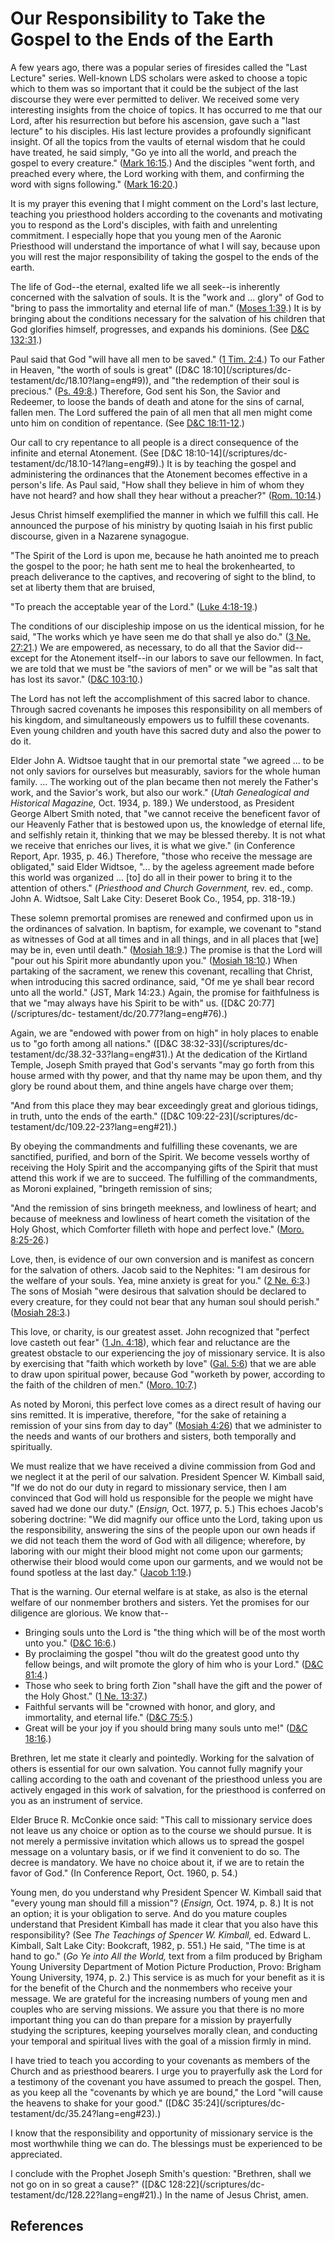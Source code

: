 # Our Responsibility to Take the Gospel to the Ends of the Earth

A few years ago, there was a popular series of firesides called the "Last
Lecture" series. Well-known LDS scholars were asked to choose a topic which to
them was so important that it could be the subject of the last discourse they
were ever permitted to deliver. We received some very interesting insights
from the choice of topics. It has occurred to me that our Lord, after his
resurrection but before his ascension, gave such a "last lecture" to his
disciples. His last lecture provides a profoundly significant insight. Of all
the topics from the vaults of eternal wisdom that he could have treated, he
said simply, "Go ye into all the world, and preach the gospel to every
creature." ([Mark 16:15](/scriptures/nt/mark/16.15?lang=eng#14).) And the
disciples "went forth, and preached every where, the Lord working with them,
and confirming the word with signs following." ([Mark
16:20](/scriptures/nt/mark/16.20?lang=eng#19).)

It is my prayer this evening that I might comment on the Lord's last lecture,
teaching you priesthood holders according to the covenants and motivating you
to respond as the Lord's disciples, with faith and unrelenting commitment. I
especially hope that you young men of the Aaronic Priesthood will understand
the importance of what I will say, because upon you will rest the major
responsibility of taking the gospel to the ends of the earth.

The life of God--the eternal, exalted life we all seek--is inherently
concerned with the salvation of souls. It is the "work and ... glory" of God to
"bring to pass the immortality and eternal life of man." ([Moses
1:39](/scriptures/pgp/moses/1.39?lang=eng#38).) It is by bringing about the
conditions necessary for the salvation of his children that God glorifies
himself, progresses, and expands his dominions. (See [D&amp;C
132:31](/scriptures/dc-testament/dc/132.31?lang=eng#30).)

Paul said that God "will have all men to be saved." ([1 Tim.
2:4](/scriptures/nt/1-tim/2.4?lang=eng#3).) To our Father in Heaven, "the
worth of souls is great" ([D&amp;C 18:10](/scriptures/dc-
testament/dc/18.10?lang=eng#9)), and "the redemption of their soul is
precious." ([Ps. 49:8](/scriptures/ot/ps/49.8?lang=eng#7).) Therefore, God
sent his Son, the Savior and Redeemer, to loose the bands of death and atone
for the sins of carnal, fallen men. The Lord suffered the pain of all men that
all men might come unto him on condition of repentance. (See [D&amp;C
18:11-12](/scriptures/dc-testament/dc/18.11-12?lang=eng#10).)

Our call to cry repentance to all people is a direct consequence of the
infinite and eternal Atonement. (See [D&amp;C 18:10-14](/scriptures/dc-
testament/dc/18.10-14?lang=eng#9).) It is by teaching the gospel and
administering the ordinances that the Atonement becomes effective in a
person's life. As Paul said, "How shall they believe in him of whom they have
not heard? and how shall they hear without a preacher?" ([Rom.
10:14](/scriptures/nt/rom/10.14?lang=eng#13).)

Jesus Christ himself exemplified the manner in which we fulfill this call. He
announced the purpose of his ministry by quoting Isaiah in his first public
discourse, given in a Nazarene synagogue.

"The Spirit of the Lord is upon me, because he hath anointed me to preach the
gospel to the poor; he hath sent me to heal the brokenhearted, to preach
deliverance to the captives, and recovering of sight to the blind, to set at
liberty them that are bruised,

"To preach the acceptable year of the Lord." ([Luke
4:18-19](/scriptures/nt/luke/4.18-19?lang=eng#17).)

The conditions of our discipleship impose on us the identical mission, for he
said, "The works which ye have seen me do that shall ye also do." ([3 Ne.
27:21](/scriptures/bofm/3-ne/27.21?lang=eng#20).) We are empowered, as
necessary, to do all that the Savior did--except for the Atonement itself--in
our labors to save our fellowmen. In fact, we are told that we must be "the
saviors of men" or we will be "as salt that has lost its savor." ([D&amp;C
103:10](/scriptures/dc-testament/dc/103.10?lang=eng#9).)

The Lord has not left the accomplishment of this sacred labor to chance.
Through sacred covenants he imposes this responsibility on all members of his
kingdom, and simultaneously empowers us to fulfill these covenants. Even young
children and youth have this sacred duty and also the power to do it.

Elder John A. Widtsoe taught that in our premortal state "we agreed ... to be
not only saviors for ourselves but measurably, saviors for the whole human
family. ... The working out of the plan became then not merely the Father's
work, and the Savior's work, but also our work." (_Utah Genealogical and
Historical Magazine,_ Oct. 1934, p. 189.) We understood, as President George
Albert Smith noted, that "we cannot receive the beneficent favor of our
Heavenly Father that is bestowed upon us, the knowledge of eternal life, and
selfishly retain it, thinking that we may be blessed thereby. It is not what
we receive that enriches our lives, it is what we give." (in Conference
Report, Apr. 1935, p. 46.) Therefore, "those who receive the message are
obligated," said Elder Widtsoe, "... by the ageless agreement made before this
world was organized ... [to] do all in their power to bring it to the attention
of others." (_Priesthood and Church Government,_ rev. ed., comp. John A.
Widtsoe, Salt Lake City: Deseret Book Co., 1954, pp. 318-19.)

These solemn premortal promises are renewed and confirmed upon us in the
ordinances of salvation. In baptism, for example, we covenant to "stand as
witnesses of God at all times and in all things, and in all places that [we]
may be in, even until death." ([Mosiah
18:9](/scriptures/bofm/mosiah/18.9?lang=eng#8).) The promise is that the Lord
will "pour out his Spirit more abundantly upon you." ([Mosiah
18:10](/scriptures/bofm/mosiah/18.10?lang=eng#9).) When partaking of the
sacrament, we renew this covenant, recalling that Christ, when introducing
this sacred ordinance, said, "Of me ye shall bear record unto all the world."
(JST, Mark 14:23.) Again, the promise for faithfulness is that we "may always
have his Spirit to be with" us. ([D&amp;C 20:77](/scriptures/dc-
testament/dc/20.77?lang=eng#76).)

Again, we are "endowed with power from on high" in holy places to enable us to
"go forth among all nations." ([D&amp;C 38:32-33](/scriptures/dc-
testament/dc/38.32-33?lang=eng#31).) At the dedication of the Kirtland Temple,
Joseph Smith prayed that God's servants "may go forth from this house armed
with thy power, and that thy name may be upon them, and thy glory be round
about them, and thine angels have charge over them;

"And from this place they may bear exceedingly great and glorious tidings, in
truth, unto the ends of the earth." ([D&amp;C 109:22-23](/scriptures/dc-
testament/dc/109.22-23?lang=eng#21).)

By obeying the commandments and fulfilling these covenants, we are sanctified,
purified, and born of the Spirit. We become vessels worthy of receiving the
Holy Spirit and the accompanying gifts of the Spirit that must attend this
work if we are to succeed. The fulfilling of the commandments, as Moroni
explained, "bringeth remission of sins;

"And the remission of sins bringeth meekness, and lowliness of heart; and
because of meekness and lowliness of heart cometh the visitation of the Holy
Ghost, which Comforter filleth with hope and perfect love." ([Moro.
8:25-26](/scriptures/bofm/moro/8.25-26?lang=eng#24).)

Love, then, is evidence of our own conversion and is manifest as concern for
the salvation of others. Jacob said to the Nephites: "I am desirous for the
welfare of your souls. Yea, mine anxiety is great for you." ([2 Ne.
6:3](/scriptures/bofm/2-ne/6.3?lang=eng#2).) The sons of Mosiah "were desirous
that salvation should be declared to every creature, for they could not bear
that any human soul should perish." ([Mosiah
28:3](/scriptures/bofm/mosiah/28.3?lang=eng#2).)

This love, or charity, is our greatest asset. John recognized that "perfect
love casteth out fear" ([1 Jn. 4:18](/scriptures/nt/1-jn/4.18?lang=eng#17)),
which fear and reluctance are the greatest obstacle to our experiencing the
joy of missionary service. It is also by exercising that "faith which worketh
by love" ([Gal. 5:6](/scriptures/nt/gal/5.6?lang=eng#5)) that we are able to
draw upon spiritual power, because God "worketh by power, according to the
faith of the children of men." ([Moro.
10:7](/scriptures/bofm/moro/10.7?lang=eng#6).)

As noted by Moroni, this perfect love comes as a direct result of having our
sins remitted. It is imperative, therefore, "for the sake of retaining a
remission of your sins from day to day" ([Mosiah
4:26](/scriptures/bofm/mosiah/4.26?lang=eng#25)) that we administer to the
needs and wants of our brothers and sisters, both temporally and spiritually.

We must realize that we have received a divine commission from God and we
neglect it at the peril of our salvation. President Spencer W. Kimball said,
"If we do not do our duty in regard to missionary service, then I am convinced
that God will hold us responsible for the people we might have saved had we
done our duty." (_Ensign,_ Oct. 1977, p. 5.) This echoes Jacob's sobering
doctrine: "We did magnify our office unto the Lord, taking upon us the
responsibility, answering the sins of the people upon our own heads if we did
not teach them the word of God with all diligence; wherefore, by laboring with
our might their blood might not come upon our garments; otherwise their blood
would come upon our garments, and we would not be found spotless at the last
day." ([Jacob 1:19](/scriptures/bofm/jacob/1.19?lang=eng#18).)

That is the warning. Our eternal welfare is at stake, as also is the eternal
welfare of our nonmember brothers and sisters. Yet the promises for our
diligence are glorious. We know that--

  * Bringing souls unto the Lord is "the thing which will be of the most worth unto you." ([D&amp;C 16:6](/scriptures/dc-testament/dc/16.6?lang=eng#5).) 
  * By proclaiming the gospel "thou wilt do the greatest good unto thy fellow beings, and wilt promote the glory of him who is your Lord." ([D&amp;C 81:4](/scriptures/dc-testament/dc/81.4?lang=eng#3).) 
  * Those who seek to bring forth Zion "shall have the gift and the power of the Holy Ghost." ([1 Ne. 13:37](/scriptures/bofm/1-ne/13.37?lang=eng#36).) 
  * Faithful servants will be "crowned with honor, and glory, and immortality, and eternal life." ([D&amp;C 75:5](/scriptures/dc-testament/dc/75.5?lang=eng#4).) 
  * Great will be your joy if you should bring many souls unto me!" ([D&amp;C 18:16](/scriptures/dc-testament/dc/18.16?lang=eng#15).) 

Brethren, let me state it clearly and pointedly. Working for the salvation of
others is essential for our own salvation. You cannot fully magnify your
calling according to the oath and covenant of the priesthood unless you are
actively engaged in this work of salvation, for the priesthood is conferred on
you as an instrument of service.

Elder Bruce R. McConkie once said: "This call to missionary service does not
leave us any choice or option as to the course we should pursue. It is not
merely a permissive invitation which allows us to spread the gospel message on
a voluntary basis, or if we find it convenient to do so. The decree is
mandatory. We have no choice about it, if we are to retain the favor of God."
(In Conference Report, Oct. 1960, p. 54.)

Young men, do you understand why President Spencer W. Kimball said that "every
young man should fill a mission"? (_Ensign,_ Oct. 1974, p. 8.) It is not an
option; it is your obligation to serve. And do you mature couples understand
that President Kimball has made it clear that you also have this
responsibility? (See _The Teachings of Spencer W. Kimball,_ ed. Edward L.
Kimball, Salt Lake City: Bookcraft, 1982, p. 551.) He said, "The time is at
hand to go." (_Go Ye into All the World,_ text from a film produced by Brigham
Young University Department of Motion Picture Production, Provo: Brigham Young
University, 1974, p. 2.) This service is as much for your benefit as it is for
the benefit of the Church and the nonmembers who receive your message. We are
grateful for the increasing numbers of young men and couples who are serving
missions. We assure you that there is no more important thing you can do than
prepare for a mission by prayerfully studying the scriptures, keeping
yourselves morally clean, and conducting your temporal and spiritual lives
with the goal of a mission firmly in mind.

I have tried to teach you according to your covenants as members of the Church
and as priesthood bearers. I urge you to prayerfully ask the Lord for a
testimony of the covenant you have assumed to preach the gospel. Then, as you
keep all the "covenants by which ye are bound," the Lord "will cause the
heavens to shake for your good." ([D&amp;C 35:24](/scriptures/dc-
testament/dc/35.24?lang=eng#23).)

I know that the responsibility and opportunity of missionary service is the
most worthwhile thing we can do. The blessings must be experienced to be
appreciated.

I conclude with the Prophet Joseph Smith's question: "Brethren, shall we not
go on in so great a cause?" ([D&amp;C 128:22](/scriptures/dc-
testament/dc/128.22?lang=eng#21).) In the name of Jesus Christ, amen.

## References

